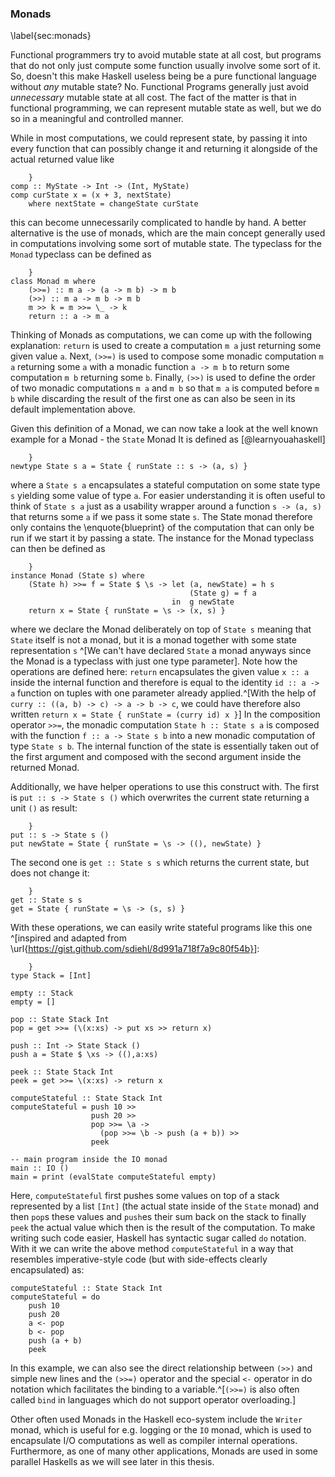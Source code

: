 ### Monads

\label{sec:monads}

Functional programmers try to avoid mutable state at all cost, but programs
that do not only just compute some function usually involve some sort of it.
So, doesn't this make Haskell useless being be a
pure functional language without *any* mutable state?
No. Functional Programs generally just avoid *unnecessary* mutable state at all cost.
The fact of the matter is that in functional programming, we can represent
mutable state as well, but we do so in a meaningful and controlled manner.

While in most computations, we could represent state,
by passing it into every function that can possibly change it
and returning it alongside of the actual returned value like

~~~~ {.haskell
    }
comp :: MyState -> Int -> (Int, MyState)
comp curState x = (x + 3, nextState) 
    where nextState = changeState curState
~~~~

this can become unnecessarily complicated to handle by hand. A better
alternative is the use of monads, which are the main concept
generally used in computations involving some sort of mutable state.
The typeclass for the `Monad` typeclass can be defined as

~~~~ {.haskell
    }
class Monad m where
    (>>=) :: m a -> (a -> m b) -> m b
    (>>) :: m a -> m b -> m b
    m >> k = m >>= \_ -> k
    return :: a -> m a
~~~~

Thinking of Monads as computations, we can come up with the following
explanation: `return` is used to create a computation `m a` just returning
some given value `a`. 
Next, `(>>=)` is used to compose some monadic computation `m a`
returning some `a` with a monadic function `a -> m b` to return
some computation `m b` returning some `b`. Finally, `(>>)` is used to
define the order of two monadic computations `m a` and `m b` so that
`m a` is computed before `m b` while discarding the result of the first one as can
also be seen in its default implementation above.

Given this definition of a Monad, we can now take a look at
the well known example for a Monad - the `State` Monad
It is defined as [@learnyouahaskell]

~~~~ {.haskell
    }
newtype State s a = State { runState :: s -> (a, s) }  
~~~~

where a `State s a` encapsulates a stateful computation
on some state type `s` yielding some value of type `a`. For easier understanding
it is often useful to think of `State s a` just as a usability wrapper around a
function `s -> (a, s)` that returns some `a` if we pass it some state `s`. The State 
monad therefore only contains the \enquote{blueprint} of the computation that can
only be run if we start it by passing a state.
The instance for the Monad typeclass can then be defined as

~~~~ {.haskell
    }
instance Monad (State s) where
    (State h) >>= f = State $ \s -> let (a, newState) = h s  
                                        (State g) = f a  
                                    in  g newState
    return x = State { runState = \s -> (x, s) }   
~~~~

where we declare the Monad deliberately on top of `State s` meaning that `State` itself
is not a monad, but it is a monad together with some state representation `s` ^[We can't have
declared `State` a monad anyways since the Monad is a typeclass with just one type parameter].
Note how the operations are defined here: `return` encapsulates the given value `x :: a`
inside the internal function and therefore is equal to the identity `id :: a -> a` function on tuples
with one parameter already applied.^[With the help of `curry :: ((a, b) -> c) -> a -> b -> c`,
we could have therefore also written `return x = State { runState = (curry id) x }`]
In the composition operator `>>=`, the monadic computation 
`State h :: State s a` is composed with the function `f :: a -> State s b` into
a new monadic computation of type `State s b`. The internal function of the state
is essentially taken out of the first argument and composed with the second
argument inside the returned Monad.

Additionally, we have helper operations to use
this construct with. The first is `put :: s -> State s ()` which overwrites the
current state returning a unit `()` as result:

~~~~ {.haskell
    }
put :: s -> State s ()
put newState = State { runState = \s -> ((), newState) }
~~~~

The second one is `get :: State s s` which returns the current state, but
does not change it:

~~~~ {.haskell
    }
get :: State s s
get = State { runState = \s -> (s, s) }
~~~~

With these operations, we can easily write stateful programs like this one
^[inspired and adapted from
\url{https://gist.github.com/sdiehl/8d991a718f7a9c80f54b}]:

~~~~ {.haskell
    }
type Stack = [Int]

empty :: Stack
empty = []

pop :: State Stack Int
pop = get >>= (\(x:xs) -> put xs >> return x)

push :: Int -> State Stack ()
push a = State $ \xs -> ((),a:xs)

peek :: State Stack Int
peek = get >>= \(x:xs) -> return x

computeStateful :: State Stack Int
computeStateful = push 10 >>
                  push 20 >>
                  pop >>= \a ->
                    (pop >>= \b -> push (a + b)) >>
                  peek 

-- main program inside the IO monad          
main :: IO ()
main = print (evalState computeStateful empty)      
~~~~

Here, `computeStateful` first pushes some values on top of a stack represented by a list
`[Int]` (the actual state inside of the `State` monad) and then `pop`s these values and `push`es their sum
back on the stack to finally `peek` the actual value which
then is the result of the computation.
To make writing such code easier, Haskell has syntactic sugar called `do` notation.
With it we can write the above method `computeStateful` in a way that resembles
imperative-style code (but with side-effects clearly encapsulated) as:

~~~~ {.haskell}
computeStateful :: State Stack Int
computeStateful = do
    push 10
    push 20
    a <- pop
    b <- pop
    push (a + b)
    peek 
~~~~

In this example, we can also see the direct relationship between `(>>)` and simple new lines and
the `(>>=)` operator and the special `<-` operator in do notation which facilitates the 
binding to a variable.^[`(>>=)` is also often called `bind` in languages which do not support
operator overloading.]

Other often used Monads in the Haskell eco-system include the `Writer` monad, which is
useful for e.g. logging or the `IO` monad, which is
used to encapsulate I/O computations as well as compiler internal operations.
Furthermore, as one of many other applications,
Monads are used in some parallel Haskells as we will see later in this thesis.
